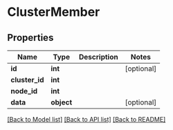 # ClusterMember

## Properties
Name | Type | Description | Notes
------------ | ------------- | ------------- | -------------
**id** | **int** |  | [optional] 
**cluster_id** | **int** |  | 
**node_id** | **int** |  | 
**data** | **object** |  | [optional] 

[[Back to Model list]](../README.md#documentation-for-models) [[Back to API list]](../README.md#documentation-for-api-endpoints) [[Back to README]](../README.md)

